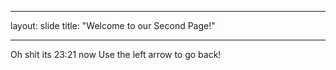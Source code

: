  - - - 
 layout: slide
 title: "Welcome to our Second Page!"
 - - -
 Oh shit its 23:21 now
 Use the left arrow to go back!
